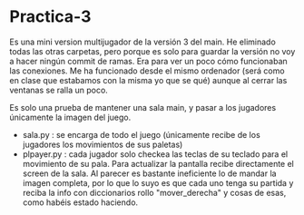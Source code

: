 # Practica-3

Es una mini version multijugador de la versión 3 del main. He eliminado todas las otras carpetas, pero porque es solo para guardar la versión no voy a hacer 
ningún commit de ramas. Era para ver un poco cómo funcionaban las conexiones. Me ha funcionado desde el mismo ordenador (será como en clase que estabamos con 
la misma yo que se qué) aunque al cerrar las ventanas se ralla un poco.

Es solo una prueba de mantener una sala main, y pasar a los jugadores únicamente la imagen del juego.
- sala.py : se encarga de todo el juego (únicamente recibe de los jugadores los movimientos de sus paletas)
- plpayer.py : cada jugador solo checkea las teclas de su teclado para el movimiento de su pala. Para actualizar la pantalla recibe directamente el screen de la sala.
Al parecer es bastante ineficiente lo de mandar la imagen completa, por lo que lo suyo es que cada uno tenga su partida y reciba la info con 
diccionarios rollo "mover_derecha" y cosas de esas, como habéis estado haciendo.
